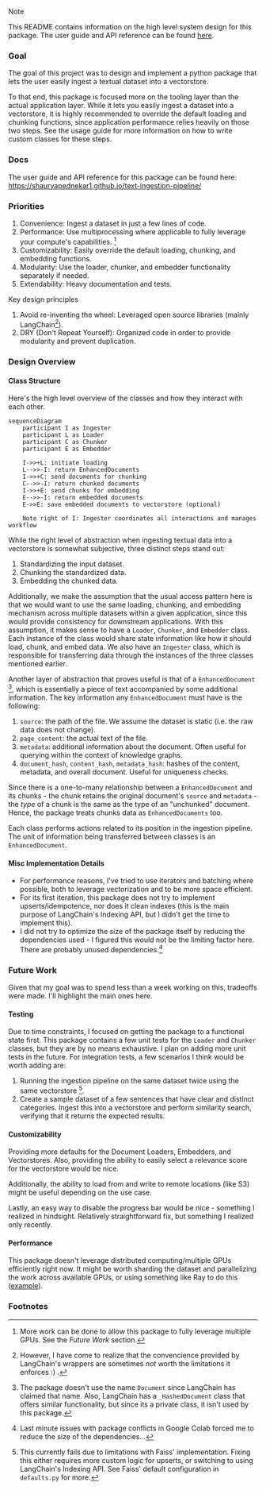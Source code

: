 > [!NOTE]  
> This README contains information on the high level system design for this package.
> The user guide and API reference can be found [here](https://shauryapednekar1.github.io/text-ingestion-pipeline/).

### Goal
The goal of this project was to design and implement a python package that lets
the user easily ingest a textual dataset into a vectorstore.

To that end, this package is focused more on the tooling layer than the actual
application layer. While it lets you easily ingest a dataset into a 
vectorstore, it is highly recommended to override the default loading and 
chunking functions, since application performance relies heavily on those two
steps. See the usage guide for more information on how to write custom classes
for these steps.

### Docs
The user guide and API reference for this package can be found here: 
https://shauryapednekar1.github.io/text-ingestion-pipeline/

### Priorities

1. Convenience:  Ingest a dataset in just a few lines of code.
2. Performance: Use multiprocessing where applicable to fully leverage your compute's capabilities. [^1]
3. Customizability: Easily override the default loading, chunking, and embedding functions.
4. Modularity: Use the loader, chunker, and embedder functionality separately if needed.
5. Extendability: Heavy documentation and tests.

Key design principles

1. Avoid re-inventing the wheel: Leveraged open source libraries (mainly LangChain[^2]).
2. DRY (Don't Repeat Yourself): Organized code in order to provide modularity and prevent duplication. 

### Design Overview

#### Class Structure
Here's the high level overview of the classes and how they interact with each other.

```mermaid
sequenceDiagram
    participant I as Ingester
    participant L as Loader
    participant C as Chunker
    participant E as Embedder

    I->>+L: initiate loading
    L-->>-I: return EnhancedDocuments
    I->>+C: send documents for chunking
    C-->>-I: return chunked documents
    I->>+E: send chunks for embedding
    E-->>-I: return embedded documents
    E->>E: save embedded documents to vectorstore (optional)

    Note right of I: Ingester coordinates all interactions and manages workflow
```

While the right level of abstraction when ingesting textual data into a vectorstore is somewhat subjective, three distinct steps stand out:

1. Standardizing the input dataset.
2. Chunking the standardized data.
3. Embedding the chunked data.

Additionally, we make the assumption that the usual access pattern here is that we would want to use the same loading, chunking, and embedding mechanism across multiple datasets within a given application, since this would provide consistency for downstream applications. With this assumption, it makes sense to have a `Loader`, `Chunker`, and `Embedder` class. Each instance of the class would share state information like how it should load, chunk, and embed data. We also have an `Ingester` class, which is responsible for transferring data through the instances of the three classes mentioned earlier.

Another layer of abstraction that proves useful is that of a `EnhancedDocument` [^3], which is essentially a piece of text accompanied by some additional information. The key information any `EnhancedDocument` must have is the following:

1. `source`: the path of the file. We assume the dataset is static (i.e. the raw data does not change).
2. `page_content`: the actual text of the file.
3. `metadata`: additional information about the document. Often useful for querying within the context of knowledge graphs.
4. `document_hash`,  `content_hash`, `metadata_hash`: hashes of the content, metadata, and overall document. Useful for uniqueness checks.

Since there is a one-to-many relationship between a `EnhancedDocument` and its chunks - the chunk retains the original document's `source` and `metadata` - the *type* of a chunk is the same as the type of an "unchunked" document. Hence, the package treats chunks data as `EnhancedDocuments` too.

Each class performs actions related to its position in the ingestion pipeline. The unit of information being transferred between classes is an `EnhancedDocument`. 

#### Misc Implementation Details

- For performance reasons, I've tried to use iterators and batching where possible, both to leverage vectorization and to be more space efficient. 
- For its first iteration, this package does not try to implement upserts/idempotence, nor does it clean indexes (this is the main purpose of LangChain's Indexing API, but I didn't get the time to implement this).
- I did not try to optimize the size of the package itself by reducing the dependencies used - I figured this would not be the limiting factor here. There are probably unused dependencies.[^4]

### Future Work

Given that my goal was to spend less than a week working on this, tradeoffs were made. I'll highlight the main ones here.

#### Testing

Due to time constraints, I focused on getting the package to a functional state first. This package contains a few unit tests for the `Loader` and `Chunker` classes, but they are by no means exhaustive. I plan on adding more unit tests in the future. 
For integration tests, a few scenarios I think would be worth adding are:

1. Running the ingestion pipeline on the same dataset twice using the same vectorstore [^5].
2. Create a sample dataset of a few sentences that have clear and distinct categories. Ingest this into a vectorstore and perform similarity search, verifying that it returns the expected results.

#### Customizability

Providing more defaults for the Document Loaders, Embedders, and Vectorstores.  Also, providing the ability to easily select a relevance score for the vectorstore would be nice.

Additionally, the ability to load from and write to remote locations (like S3) might be useful depending on the use case.

Lastly, an easy way to disable the progress bar would be nice - something I realized in hindsight. Relatively straightforward fix, but something I realized only recently.

#### Performance

This package doesn't leverage distributed computing/multiple GPUs efficiently right now. It might be worth sharding the dataset and parallelizing the work across available GPUs, or using something like Ray to do this ([example](https://gist.github.com/waleedkadous/4c41f3ee66040f57d34c6a40e42b5969#file-build_vector_store_fast-py-L30)).

### Footnotes

[^1]: More work can be done to allow this package to fully leverage multiple GPUs. See the *Future Work* section.

[^2]: However, I have come to realize that the convencience provided by LangChain's wrappers are sometimes *not* worth the limitations it enforces :) .

[^3]: The package doesn't use the name `Document` since LangChain has claimed that name. Also, LangChain has a `_HashedDocument` class that offers similar functionality, but since its a private class, it isn't used by this package.

[^4]: Last minute issues with package conflicts in Google Colab forced me to reduce the size of the dependencies...

[^5]: This currently fails due to limitations with Faiss' implementation. Fixing this either requires more custom logic for upserts, or switching to using LangChain's Indexing API. See Faiss' default configuration in `defaults.py` for more.
